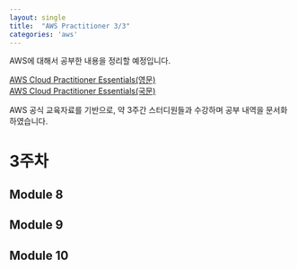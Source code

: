 ```yaml
---
layout: single
title:  "AWS Practitioner 3/3"
categories: 'aws'
---
```


AWS에 대해서 공부한 내용을 정리할 예정입니다.

[AWS Cloud Practitioner Essentials(영문)](https://explore.skillbuilder.aws/learn/course/134/aws-cloud-practitioner-essentials)    
[AWS Cloud Practitioner Essentials(국문)](https://explore.skillbuilder.aws/learn/course/1928/aws-cloud-practitioner-essentials-korean)    

AWS 공식 교육자료를 기반으로, 약 3주간 스터디원들과 수강하며 공부 내역을 문서화 하였습니다.

# 3주차

## Module 8
## Module 9 
## Module 10
